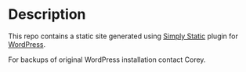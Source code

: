 # Description

This repo contains a static site generated using [Simply Static](https://wordpress.org/plugins/simply-static/) plugin for [WordPress](https://wordpress.com/).

For backups of original WordPress installation contact Corey.

